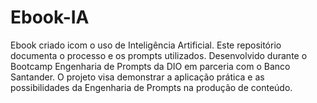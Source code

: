 # Ebook-IA
Ebook criado icom o uso de Inteligência Artificial. Este repositório documenta o processo e os prompts utilizados. Desenvolvido durante o Bootcamp Engenharia de Prompts da DIO em parceria com o Banco Santander. O projeto visa demonstrar a aplicação prática e as possibilidades da Engenharia de Prompts na produção de conteúdo.
